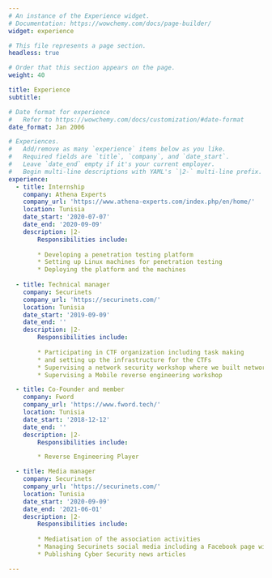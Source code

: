 ```yaml
---
# An instance of the Experience widget.
# Documentation: https://wowchemy.com/docs/page-builder/
widget: experience

# This file represents a page section.
headless: true

# Order that this section appears on the page.
weight: 40

title: Experience
subtitle:

# Date format for experience
#   Refer to https://wowchemy.com/docs/customization/#date-format
date_format: Jan 2006

# Experiences.
#   Add/remove as many `experience` items below as you like.
#   Required fields are `title`, `company`, and `date_start`.
#   Leave `date_end` empty if it's your current employer.
#   Begin multi-line descriptions with YAML's `|2-` multi-line prefix.
experience:
  - title: Internship
    company: Athena Experts
    company_url: 'https://www.athena-experts.com/index.php/en/home/'
    location: Tunisia
    date_start: '2020-07-07'
    date_end: '2020-09-09'
    description: |2-
        Responsibilities include:
        
        * Developing a penetration testing platform
        * Setting up Linux machines for penetration testing
        * Deploying the platform and the machines
        
  - title: Technical manager
    company: Securinets
    company_url: 'https://securinets.com/'
    location: Tunisia
    date_start: '2019-09-09'
    date_end: ''
    description: |2-
        Responsibilities include:
        
        * Participating in CTF organization including task making
        * and setting up the infrastructure for the CTFs
        * Supervising a network security workshop where we built network attacks tool
        * Supervising a Mobile reverse engineering workshop

  - title: Co-Founder and member
    company: Fword
    company_url: 'https://www.fword.tech/'
    location: Tunisia
    date_start: '2018-12-12'
    date_end: ''
    description: |2-
        Responsibilities include:

        * Reverse Engineering Player

  - title: Media manager
    company: Securinets
    company_url: 'https://securinets.com/'
    location: Tunisia
    date_start: '2020-09-09'
    date_end: '2021-06-01'
    description: |2-
        Responsibilities include:
        
        * Mediatisation of the association activities
        * Managing Securinets social media including a Facebook page with more than 13K followers
        * Publishing Cyber Security news articles

---
```

